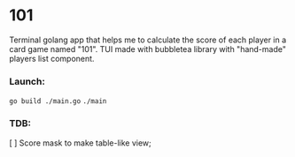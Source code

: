 # 101
Terminal golang app that helps me to calculate the score of each player in a card game named "101".
TUI made with bubbletea library with "hand-made" players list component.

### Launch:
`go build ./main.go`
`./main`

### TDB:
[ ] Score mask to make table-like view;